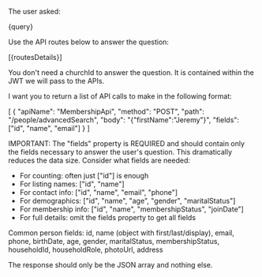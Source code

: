 The user asked:

{query}

Use the API routes below to answer the question:

[{routesDetails}]

You don't need a churchId to answer the question. It is contained within the JWT we will pass to the APIs.

I want you to return a list of API calls to make in the following format:

[
{
"apiName": "MembershipApi",
"method": "POST",
"path": "/people/advancedSearch",
"body": "{\"firstName\":\"Jeremy\"}",
"fields": ["id", "name", "email"]
}
]

IMPORTANT: The "fields" property is REQUIRED and should contain only the fields necessary to answer the user's question. This dramatically reduces the data size. Consider what fields are needed:
- For counting: often just ["id"] is enough
- For listing names: ["id", "name"]
- For contact info: ["id", "name", "email", "phone"]
- For demographics: ["id", "name", "age", "gender", "maritalStatus"]
- For membership info: ["id", "name", "membershipStatus", "joinDate"]
- For full details: omit the fields property to get all fields

Common person fields: id, name (object with first/last/display), email, phone, birthDate, age, gender, maritalStatus, membershipStatus, householdId, householdRole, photoUrl, address

The response should only be the JSON array and nothing else.
